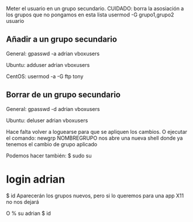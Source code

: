 Meter el usuario en un grupo secundario.
CUIDADO: borra la asosiación a los grupos que no pongamos en esta lista
usermod -G grupo1,grupo2 usuario


## Añadir a un grupo secundario ##

General:
gpasswd -a adrian vboxusers

Ubuntu:
adduser adrian vboxusers

CentOS:
usermod -a -G ftp tony

## Borrar de un grupo secundario ##

General:
gpasswd -d adrian vboxusers

Ubuntu:
deluser adrian vboxusers



Hace falta volver a loguearse para que se apliquen los cambios.
O ejecutar el comando:
newgrp NOMBREGRUPO
  nos abre una nueva shell donde ya tenemos el cambio de grupo aplicado


Podemos hacer también:
$ sudo su
# login adrian
$ id
Aparecerán los grupos nuevos, pero si lo queremos para una app X11 no nos dejará

O
% su adrian
$ id
